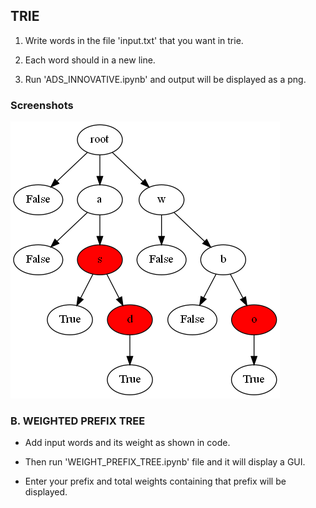 ## TRIE
1. Write words in the file 'input.txt' that you want in trie.

2. Each word should in a new line.

3. Run 'ADS_INNOVATIVE.ipynb' and output will be displayed as a png.

### Screenshots

![IMG1](output.png)

### B. WEIGHTED PREFIX TREE

- Add input words and its weight as shown in code.

- Then run 'WEIGHT_PREFIX_TREE.ipynb' file and it will display a GUI.

- Enter your prefix and total weights containing that prefix will be displayed.


